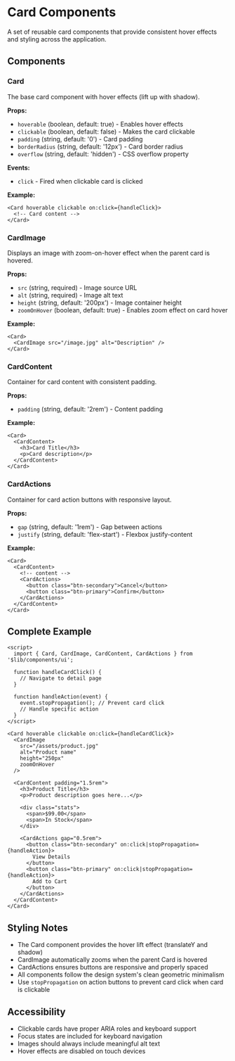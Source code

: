# Card Components

A set of reusable card components that provide consistent hover effects and styling across the application.

## Components

### Card
The base card component with hover effects (lift up with shadow).

**Props:**
- `hoverable` (boolean, default: true) - Enables hover effects
- `clickable` (boolean, default: false) - Makes the card clickable
- `padding` (string, default: '0') - Card padding
- `borderRadius` (string, default: '12px') - Card border radius
- `overflow` (string, default: 'hidden') - CSS overflow property

**Events:**
- `click` - Fired when clickable card is clicked

**Example:**
```svelte
<Card hoverable clickable on:click={handleClick}>
  <!-- Card content -->
</Card>
```

### CardImage
Displays an image with zoom-on-hover effect when the parent card is hovered.

**Props:**
- `src` (string, required) - Image source URL
- `alt` (string, required) - Image alt text
- `height` (string, default: '200px') - Image container height
- `zoomOnHover` (boolean, default: true) - Enables zoom effect on card hover

**Example:**
```svelte
<Card>
  <CardImage src="/image.jpg" alt="Description" />
</Card>
```

### CardContent
Container for card content with consistent padding.

**Props:**
- `padding` (string, default: '2rem') - Content padding

**Example:**
```svelte
<Card>
  <CardContent>
    <h3>Card Title</h3>
    <p>Card description</p>
  </CardContent>
</Card>
```

### CardActions
Container for card action buttons with responsive layout.

**Props:**
- `gap` (string, default: '1rem') - Gap between actions
- `justify` (string, default: 'flex-start') - Flexbox justify-content

**Example:**
```svelte
<Card>
  <CardContent>
    <!-- content -->
    <CardActions>
      <button class="btn-secondary">Cancel</button>
      <button class="btn-primary">Confirm</button>
    </CardActions>
  </CardContent>
</Card>
```

## Complete Example

```svelte
<script>
  import { Card, CardImage, CardContent, CardActions } from '$lib/components/ui';
  
  function handleCardClick() {
    // Navigate to detail page
  }
  
  function handleAction(event) {
    event.stopPropagation(); // Prevent card click
    // Handle specific action
  }
</script>

<Card hoverable clickable on:click={handleCardClick}>
  <CardImage 
    src="/assets/product.jpg" 
    alt="Product name"
    height="250px"
    zoomOnHover
  />
  
  <CardContent padding="1.5rem">
    <h3>Product Title</h3>
    <p>Product description goes here...</p>
    
    <div class="stats">
      <span>$99.00</span>
      <span>In Stock</span>
    </div>
    
    <CardActions gap="0.5rem">
      <button class="btn-secondary" on:click|stopPropagation={handleAction}>
        View Details
      </button>
      <button class="btn-primary" on:click|stopPropagation={handleAction}>
        Add to Cart
      </button>
    </CardActions>
  </CardContent>
</Card>
```

## Styling Notes

- The Card component provides the hover lift effect (translateY and shadow)
- CardImage automatically zooms when the parent Card is hovered
- CardActions ensures buttons are responsive and properly spaced
- All components follow the design system's clean geometric minimalism
- Use `stopPropagation` on action buttons to prevent card click when card is clickable

## Accessibility

- Clickable cards have proper ARIA roles and keyboard support
- Focus states are included for keyboard navigation
- Images should always include meaningful alt text
- Hover effects are disabled on touch devices